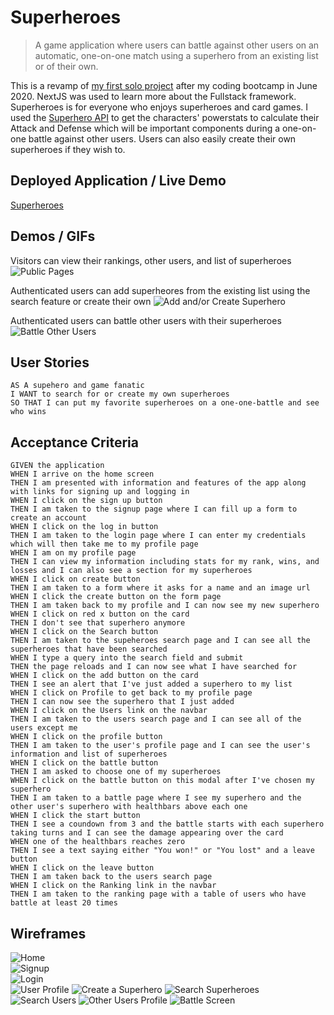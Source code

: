 # Superheroes
> A game application where users can battle against other users on an automatic, one-on-one match using a superhero from an existing list or of their own.

This is a revamp of [my first solo project](https://github.com/aroblesgalit/champ-unite) after my coding bootcamp in June 2020. NextJS was used to learn more about the Fullstack framework. Superheroes is for everyone who enjoys superheroes and card games. I used the [Superhero API](https://superheroapi.com/index.html) to get the characters' powerstats to calculate their Attack and Defense which will be important components during a one-on-one battle against other users. Users can also easily create their own superheroes if they wish to.


## Deployed Application / Live Demo
[Superheroes](#)


## Demos / GIFs
Visitors can view their rankings, other users, and list of superheroes
![Public Pages](/)

Authenticated users can add superheores from the existing list using the search feature or create their own
![Add and/or Create Superhero](/)

Authenticated users can battle other users with their superheroes
![Battle Other Users](/)

## User Stories

```
AS A supehero and game fanatic 
I WANT to search for or create my own superheroes
SO THAT I can put my favorite superheroes on a one-one-battle and see who wins
```


## Acceptance Criteria

```
GIVEN the application
WHEN I arrive on the home screen
THEN I am presented with information and features of the app along with links for signing up and logging in
WHEN I click on the sign up button
THEN I am taken to the signup page where I can fill up a form to create an account
WHEN I click on the log in button
THEN I am taken to the login page where I can enter my credentials which will then take me to my profile page
WHEN I am on my profile page
THEN I can view my information including stats for my rank, wins, and losses and I can also see a section for my superheroes
WHEN I click on create button
THEN I am taken to a form where it asks for a name and an image url
WHEN I click the create button on the form page
THEN I am taken back to my profile and I can now see my new superhero
WHEN I click on red x button on the card
THEN I don't see that superhero anymore
WHEN I click on the Search button
THEN I am taken to the supeheroes search page and I can see all the superheroes that have been searched
WHEN I type a query into the search field and submit
THEN the page reloads and I can now see what I have searched for
WHEN I click on the add button on the card
THEN I see an alert that I've just added a superhero to my list
WHEN I click on Profile to get back to my profile page
THEN I can now see the superhero that I just added
WHEN I click on the Users link on the navbar
THEN I am taken to the users search page and I can see all of the users except me
WHEN I click on the profile button
THEN I am taken to the user's profile page and I can see the user's information and list of superheroes
WHEN I click on the battle button
THEN I am asked to choose one of my superheroes
WHEN I click on the battle button on this modal after I've chosen my superhero
THEN I am taken to a battle page where I see my superhero and the other user's superhero with healthbars above each one
WHEN I click the start button
THEN I see a coundown from 3 and the battle starts with each superhero taking turns and I can see the damage appearing over the card
WHEN one of the healthbars reaches zero
THEN I see a text saying either "You won!" or "You lost" and a leave button
WHEN I click on the leave button
THEN I am taken back to the users search page
WHEN I click on the Ranking link in the navbar
THEN I am taken to the ranking page with a table of users who have battle at least 20 times
```

## Wireframes
![Home](/)   
![Signup](/)  
![Login](/)  
![User Profile](/)
![Create a Superhero](/)
![Search Superheroes](/)
![Search Users](/)
![Other Users Profile](/)
![Battle Screen](/)  
